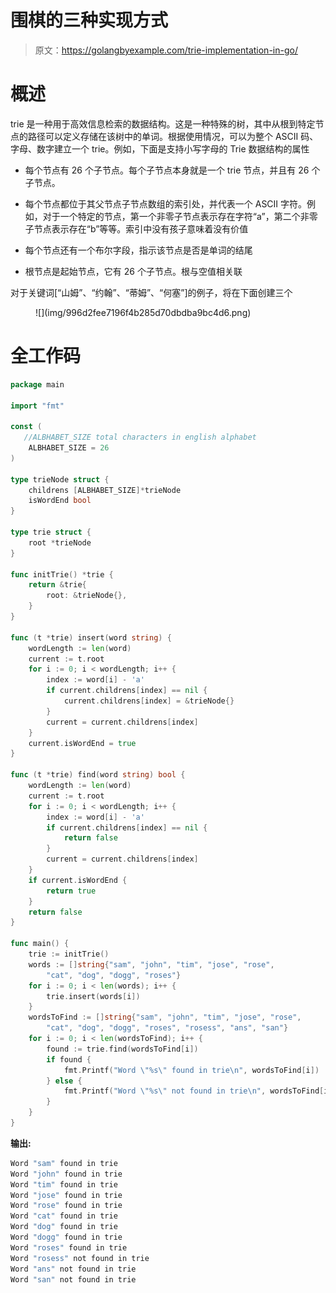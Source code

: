 # 围棋的三种实现方式

> 原文：<https://golangbyexample.com/trie-implementation-in-go/>

# **概述**

trie 是一种用于高效信息检索的数据结构。这是一种特殊的树，其中从根到特定节点的路径可以定义存储在该树中的单词。根据使用情况，可以为整个 ASCII 码、字母、数字建立一个 trie。例如，下面是支持小写字母的 Trie 数据结构的属性

*   每个节点有 26 个子节点。每个子节点本身就是一个 trie 节点，并且有 26 个子节点。

*   每个节点都位于其父节点子节点数组的索引处，并代表一个 ASCII 字符。例如，对于一个特定的节点，第一个非零子节点表示存在字符“a”，第二个非零子节点表示存在“b”等等。索引中没有孩子意味着没有价值

*   每个节点还有一个布尔字段，指示该节点是否是单词的结尾

*   根节点是起始节点，它有 26 个子节点。根与空值相关联

对于关键词[“山姆”、“约翰”、“蒂姆”、“何塞”]的例子，将在下面创建三个

<figure class="wp-block-image size-large">![](img/996d2fee7196f4b285d70dbdba9bc4d6.png)</figure>

# **全工作码**

```go
package main

import "fmt"

const (
   //ALBHABET_SIZE total characters in english alphabet
    ALBHABET_SIZE = 26
)

type trieNode struct {
    childrens [ALBHABET_SIZE]*trieNode
    isWordEnd bool
}

type trie struct {
    root *trieNode
}

func initTrie() *trie {
    return &trie{
        root: &trieNode{},
    }
}

func (t *trie) insert(word string) {
    wordLength := len(word)
    current := t.root
    for i := 0; i < wordLength; i++ {
        index := word[i] - 'a'
        if current.childrens[index] == nil {
            current.childrens[index] = &trieNode{}
        }
        current = current.childrens[index]
    }
    current.isWordEnd = true
}

func (t *trie) find(word string) bool {
    wordLength := len(word)
    current := t.root
    for i := 0; i < wordLength; i++ {
        index := word[i] - 'a'
        if current.childrens[index] == nil {
            return false
        }
        current = current.childrens[index]
    }
    if current.isWordEnd {
        return true
    }
    return false
}

func main() {
    trie := initTrie()
    words := []string{"sam", "john", "tim", "jose", "rose",
        "cat", "dog", "dogg", "roses"}
    for i := 0; i < len(words); i++ {
        trie.insert(words[i])
    }
    wordsToFind := []string{"sam", "john", "tim", "jose", "rose",
        "cat", "dog", "dogg", "roses", "rosess", "ans", "san"}
    for i := 0; i < len(wordsToFind); i++ {
        found := trie.find(wordsToFind[i])
        if found {
            fmt.Printf("Word \"%s\" found in trie\n", wordsToFind[i])
        } else {
            fmt.Printf("Word \"%s\" not found in trie\n", wordsToFind[i])
        }
    }
}
```

**输出:**

```go
Word "sam" found in trie
Word "john" found in trie
Word "tim" found in trie
Word "jose" found in trie
Word "rose" found in trie
Word "cat" found in trie
Word "dog" found in trie
Word "dogg" found in trie
Word "roses" found in trie
Word "rosess" not found in trie
Word "ans" not found in trie
Word "san" not found in trie
```